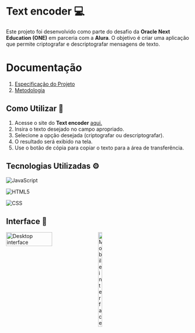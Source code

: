 # Text encoder 💻

Este projeto foi desenvolvido como parte do desafio da **Oracle Next Education (ONE)** em parceria com a **Alura**. O objetivo é criar uma aplicação que permite criptografar e descriptografar mensagens de texto.

# Documentação
<ol>
<li><a href="documentos/Especificação do Projeto.md"> Especificação do Projeto</a></li>
<li><a href="documentos/Metodologia.md"> Metodologia</a></li>
</ol>

## Como Utilizar 📝
1. Acesse o site do **Text encoder** [aqui.](https://riniel-rodrigo.github.io/Text-decoder/)
3. Insira o texto desejado no campo apropriado.
4. Selecione a opção desejada (criptografar ou descriptografar).
5. O resultado será exibido na tela.
6. Use o botão de cópia para copiar o texto para a área de transferência.

## Tecnologias Utilizadas ⚙
![JavaScript](https://img.shields.io/badge/JavaScript-F7DF1E?style=for-the-badge&logo=javascript&logoColor=black)  &nbsp; 

![HTML5](https://img.shields.io/badge/HTML5-E34F26?style=for-the-badge&logo=html5&logoColor=white)  &nbsp;

![CSS](https://img.shields.io/badge/CSS3-1572B6?style=for-the-badge&logo=css3&logoColor=white)  &nbsp;


## Interface 📲

<div style="display: flex;">
  <img src="https://github.com/riniel-rodrigo/Text-decoder/assets/80684745/e7727e18-40df-4d09-acef-a9e7ed0e389e" alt="Desktop interface" style="width: 50%;">
  <img src="https://github.com/riniel-rodrigo/Text-decoder/assets/80684745/f9760239-846b-4a75-b165-6e924977b739" alt="Mobile interface" style="width: 15%;">
</div>

